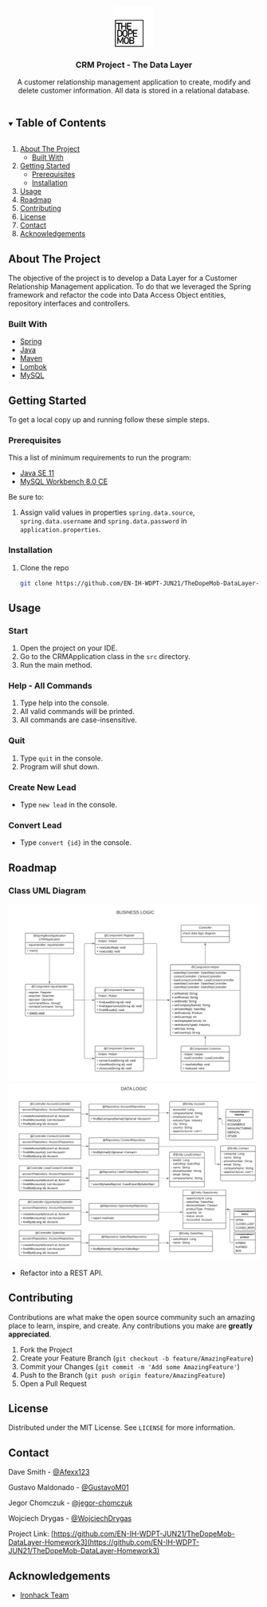 <!-- PROJECT LOGO -->
<br />
<p align="center">
  <a>
    <img src="src/main/resources/static/the-dope-mob-logo.png" alt="Logo" width="80" height="80">
  </a>

<h3 align="center">CRM Project - The Data Layer</h3>

  <p align="center">
    A customer relationship management application to create, modify and delete customer information. All data is stored in a relational database.
  </p>




<!-- TABLE OF CONTENTS -->
<details open="open">
  <summary><h2 style="display: inline-block">Table of Contents</h2></summary>
  <ol>
    <li>
      <a href="#about-the-project">About The Project</a>
      <ul>
        <li><a href="#built-with">Built With</a></li>
      </ul>
    </li>
    <li>
      <a href="#getting-started">Getting Started</a>
      <ul>
        <li><a href="#prerequisites">Prerequisites</a></li>
        <li><a href="#installation">Installation</a></li>
      </ul>
    </li>
    <li><a href="#usage">Usage</a></li>
    <li><a href="#roadmap">Roadmap</a></li>
    <li><a href="#contributing">Contributing</a></li>
    <li><a href="#license">License</a></li>
    <li><a href="#contact">Contact</a></li>
    <li><a href="#acknowledgements">Acknowledgements</a></li>
  </ol>
</details>



<!-- ABOUT THE PROJECT -->
## About The Project

The objective of the project is to develop a Data Layer for a Customer Relationship 
Management application. To do that we leveraged the Spring framework and refactor the code into 
Data Access Object entities, repository interfaces and controllers.

### Built With

* [Spring](https://spring.io/)
* [Java](https://www.java.com/en/)
* [Maven](https://maven.apache.org/)
* [Lombok](https://projectlombok.org/)
* [MySQL](https://www.mysql.com/)

<!-- GETTING STARTED -->
## Getting Started

To get a local copy up and running follow these simple steps.

### Prerequisites

This a list of minimum requirements to run the program:

* [Java SE 11](https://www.oracle.com/java/technologies/javase-downloads.html)
* [MySQL Workbench 8.0 CE](https://dev.mysql.com/downloads/workbench/)

Be sure to:
1. Assign valid values in properties `spring.data.source`, `spring.data.username` and `spring.data.password`
   in `application.properties`.


### Installation

1. Clone the repo
   ```sh
   git clone https://github.com/EN-IH-WDPT-JUN21/TheDopeMob-DataLayer-Homework3.git
   ```


<!-- USAGE EXAMPLES -->
## Usage

### Start
1. Open the project on your IDE.
2. Go to the CRMApplication class in the `src` directory.
3. Run the main method.

### Help - All Commands
1. Type help into the console.
2. All valid commands will be printed.
3. All commands are case-insensitive.

### Quit
1. Type `quit` in the console.
2. Program will shut down.

### Create New Lead

* Type `new lead` in the console.
   
### Convert Lead

* Type `convert {id}` in the console.

<!-- ROADMAP -->
## Roadmap

### Class UML Diagram

<img src="src/main/resources/static/CRM-class-diagram-business-logic.png" alt="business-logic">

<img src="src/main/resources/static/CRM-class-diagram-data-logic.png" alt="data-logic">

* Refactor into a REST API.


<!-- CONTRIBUTING -->
## Contributing

Contributions are what make the open source community such an amazing place to learn, inspire, and create. Any contributions you make are **greatly appreciated**.

1. Fork the Project
2. Create your Feature Branch (`git checkout -b feature/AmazingFeature`)
3. Commit your Changes (`git commit -m 'Add some AmazingFeature'`)
4. Push to the Branch (`git push origin feature/AmazingFeature`)
5. Open a Pull Request



<!-- LICENSE -->
## License

Distributed under the MIT License. See `LICENSE` for more information.



<!-- CONTACT -->
## Contact

Dave Smith - [@Afexx123](https://github.com/Afexx123)

Gustavo Maldonado - [@GustavoM01](https://github.com/GustavoM01)

Jegor Chomczuk  - [@jegor-chomczuk](https://github.com/jegor-chomczuk)

Wojciech Drygas - [@WojciechDrygas](https://github.com/WojciechDrygas)

Project Link: [https://github.com/EN-IH-WDPT-JUN21/TheDopeMob-DataLayer-Homework3](https://github.com/EN-IH-WDPT-JUN21/TheDopeMob-DataLayer-Homework3)



<!-- ACKNOWLEDGEMENTS -->
## Acknowledgements

* [Ironhack Team](https://www.ironhack.com/es)
